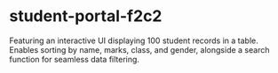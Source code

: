 # student-portal-f2c2
Featuring an interactive UI displaying 100 student records in a table. Enables sorting by name, marks, class, and gender, alongside a search function for seamless data filtering.
